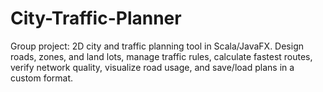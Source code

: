 # City-Traffic-Planner
Group project: 2D city and traffic planning tool in Scala/JavaFX. Design roads, zones, and land lots, manage traffic rules, calculate fastest routes, verify network quality, visualize road usage, and save/load plans in a custom format.
